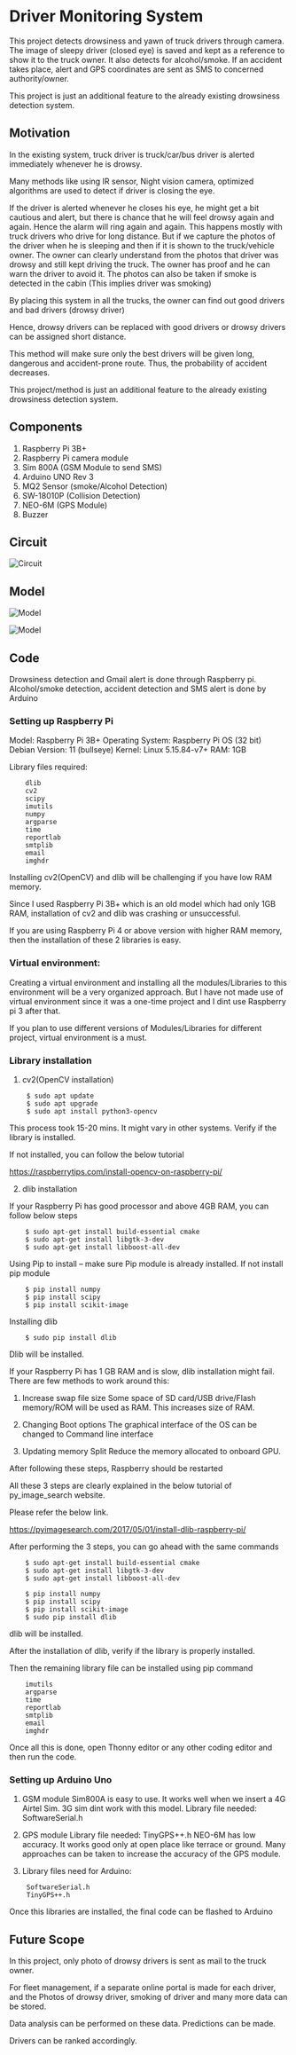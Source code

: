 # Driver Monitoring System

This project detects drowsiness and yawn of truck drivers through camera. The image of sleepy driver (closed eye) is saved and kept as a reference to show it to the truck owner. It also detects for alcohol/smoke. If an accident takes place, alert and GPS coordinates are sent as SMS to concerned authority/owner.

This project is just an additional feature to the already existing drowsiness detection system.



## Motivation


In the existing system, truck driver is truck/car/bus driver is alerted immediately whenever he is drowsy.

Many methods like using IR sensor, Night vision camera, optimized algorithms are used to detect if driver is closing the eye.

If the driver is alerted whenever he closes his eye, he might get a bit cautious and alert, but there is chance that he will feel drowsy again and again. Hence the alarm will ring again and again. This happens mostly with truck drivers who drive for long distance. But if we capture the photos of the driver when he is sleeping and then if it is shown to the truck/vehicle owner. The owner can clearly understand from the photos that driver was drowsy and still kept driving the truck. The owner has proof and he can warn the driver to avoid it. The photos can also be taken if smoke is detected in the cabin (This implies driver was smoking)

By placing this system in all the trucks, the owner can find out good drivers and bad drivers (drowsy driver)

Hence, drowsy drivers can be replaced with good drivers or drowsy drivers can be assigned short distance.

This method will make sure only the best drivers will be given long, dangerous and accident-prone route. Thus, the probability of accident decreases.

This project/method is just an additional feature to the already existing drowsiness detection system. 


## Components

1. Raspberry Pi 3B+
2. Raspberry Pi camera module
3. Sim 800A (GSM Module to send SMS)
4. Arduino UNO Rev 3
5. MQ2 Sensor (smoke/Alcohol Detection)
6. SW-18010P (Collision Detection)
7. NEO-6M (GPS Module)
8. Buzzer


## Circuit

![Circuit](https://github.com/Stanly-Davis/Driver-Monitoring-System/blob/main/Images/Circuit.png)

## Model

![Model](https://github.com/Stanly-Davis/Driver-Monitoring-System/blob/main/Images/DrowsyDetect.png)

![Model](https://github.com/Stanly-Davis/Driver-Monitoring-System/blob/main/Images/Arduino_MQ2_SW_GPS_GSM.png)

## Code


Drowsiness detection and Gmail alert is done through Raspberry pi.
Alcohol/smoke detection, accident detection and SMS alert is done by Arduino


### Setting up Raspberry Pi 

Model: Raspberry Pi 3B+ 
Operating System: Raspberry Pi OS (32 bit)
Debian Version: 11 (bullseye)
Kernel: Linux 5.15.84-v7+
RAM: 1GB

Library files required:

        dlib
        cv2
        scipy
        imutils
        numpy
        argparse
        time
        reportlab
        smtplib
        email
        imghdr

Installing cv2(OpenCV) and dlib will be challenging if you have low RAM memory. 

Since I used Raspberry Pi 3B+ which is an old model which had only 1GB RAM, installation of cv2 and dlib was crashing or unsuccessful. 

If you are using Raspberry Pi 4 or above version with higher RAM memory, then the installation of these 2 libraries is easy. 

### Virtual environment:

Creating a virtual environment and installing all the modules/Libraries to this environment will be a very organized approach. But I have not made use of virtual environment since it was a one-time project and I dint use Raspberry pi 3 after that.

If you plan to use different versions of Modules/Libraries for different project, virtual environment is a must.


### Library installation

1. cv2(OpenCV installation)

        $ sudo apt update
        $ sudo apt upgrade
        $ sudo apt install python3-opencv

This process took 15-20 mins. It might vary in other systems.
Verify if the library is installed.

If not installed, you can follow the below tutorial

https://raspberrytips.com/install-opencv-on-raspberry-pi/



2. dlib installation

If your Raspberry Pi has good processor and above 4GB RAM, you can follow below steps

        $ sudo apt-get install build-essential cmake
        $ sudo apt-get install libgtk-3-dev
        $ sudo apt-get install libboost-all-dev

Using Pip to install – make sure Pip module is already installed. If not install pip module

        $ pip install numpy
        $ pip install scipy
        $ pip install scikit-image
Installing dlib

        $ sudo pip install dlib

Dlib will be installed.


If your Raspberry Pi has 1 GB RAM and is slow, dlib installation might fail.
There are few methods to work around this:

1.	Increase swap file size
Some space of SD card/USB drive/Flash memory/ROM will be used as RAM. This increases size of RAM.

2.	Changing Boot options
The graphical interface of the OS can be changed to Command line interface 

3.	Updating memory Split
Reduce the memory allocated to onboard GPU.

After following these steps, Raspberry should be restarted 

All these 3 steps are clearly explained in the below tutorial of py_image_search website.

Please refer the below link.

https://pyimagesearch.com/2017/05/01/install-dlib-raspberry-pi/


After performing the 3 steps, you can go ahead with the same commands

        $ sudo apt-get install build-essential cmake
        $ sudo apt-get install libgtk-3-dev
        $ sudo apt-get install libboost-all-dev

        $ pip install numpy
        $ pip install scipy
        $ pip install scikit-image
        $ sudo pip install dlib

dlib will be installed.


After the installation of dlib, verify if the library is properly installed.

Then the remaining library file can be installed using pip command

        imutils
        argparse
        time
        reportlab
        smtplib
        email
        imghdr


Once all this is done, open Thonny editor or any other coding editor and then run the code.


### Setting up Arduino Uno

1. GSM module
Sim800A is easy to use. It works well when we insert a 4G Airtel Sim. 3G sim dint work with this model.
Library file needed: SoftwareSerial.h

2. GPS module 
Library file needed: TinyGPS++.h
NEO-6M has low accuracy. It works good only at open place like terrace or ground. Many approaches can be taken to increase the accuracy of the GPS module.

3. Library files need for Arduino:

        SoftwareSerial.h
        TinyGPS++.h


Once this libraries are installed, the final code can be flashed to Arduino



## Future Scope

In this project, only photo of drowsy drivers is sent as mail to the truck owner.

For fleet management, if a separate online portal is made for each driver, and the Photos of drowsy driver, smoking of driver and many more data can be stored. 

Data analysis can be performed on these data. Predictions can be made.

Drivers can be ranked accordingly.
